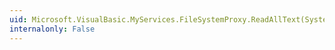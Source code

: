 ```yaml
---
uid: Microsoft.VisualBasic.MyServices.FileSystemProxy.ReadAllText(System.String,System.Text.Encoding)
internalonly: False
---
```

